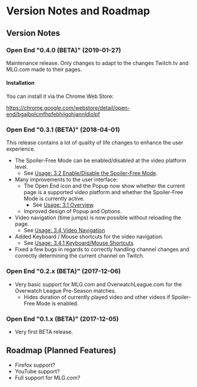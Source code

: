 # Version Notes and Roadmap

## Version Notes


### Open End "0.4.0 (BETA)" (2019-01-27)

Maintenance release. Only changes to adapt to the changes Twitch.tv and MLG.com made to their pages.


#### Installation
You can install it via the Chrome Web Store:

https://chrome.google.com/webstore/detail/open-end/bgajbplcmfhpfebhiigohjannldlolpf


### Open End "0.3.1 (BETA)" (2018-04-01)

This release contains a lot of quality of life changes to enhance the user experience.

- The Spoiler-Free Mode can be enabled/disabled at the video platform level.
  - See [Usage: 3.2 Enable/Disable the Spoiler-Free Mode](../README.md#32-enabledisable-the-spoiler-free-mode).
- Many improvements to the user interface:
  - The Open End icon and the Popup now show whether the current page is a supported video platform and whether the Spoiler-Free Mode is currently active.
    - See [Usage: 3.1 Overview](../README.md#31-overview). 
  - Improved design of Popup and Options.
- Video navigation (time jumps) is now possible without reloading the page.
  - See [Usage: 3.4 Video Navigation](../README.md#34-video-navigation)
- Added Keyboard / Mouse shortcuts for the video navigation.
  - See [Usage: 3.4.1 Keyboard/Mouse Shortcuts](../README.md#341-keyboardmouse-shortcuts).
- Fixed a few bugs in regards to correctly handling channel changes and correctly determining the current channel on Twitch.


### Open End "0.2.x (BETA)" (2017-12-06)
- Very basic support for MLG.com and OverwatchLeague.com for the Overwatch League Pre-Season matches.
  - Hides duration of currently played video and other videos if Spoiler-Free Mode is enabled.
  
  
### Open End "0.1.x (BETA)" (2017-12-05)
- Very first BETA release.


## Roadmap (Planned Features)
- Firefox support?
- YouTube support?
- Full support for MLG.com?